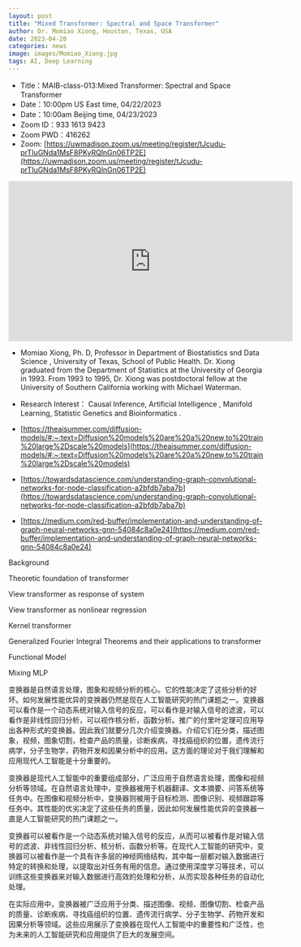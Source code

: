 ```yaml
---
layout: post
title: "Mixed Transformer: Spectral and Space Transformer"
author: Dr. Momiao Xiong, Houston, Texas, USA
date: 2023-04-20
categories: news
image: images/Momiao_Xiong.jpg
tags: AI, Deep Learning
---
```


- Title：MAIB-class-013:Mixed Transformer: Spectral and Space Transformer
- Date：10:00pm US East time, 04/22/2023
- Date：10:00am Beijing time, 04/23/2023
- Zoom  ID：933 1613 9423
- Zoom PWD：416262
- Zoom: [https://uwmadison.zoom.us/meeting/register/tJcudu-prTIuGNda1MsF8PKyRQlnGn06TP2E](https://uwmadison.zoom.us/meeting/register/tJcudu-prTIuGNda1MsF8PKyRQlnGn06TP2E)

<p align="center">
<iframe width="560" height="315" src="https://www.youtube.com/embed/hKpz3rairr0" title="YouTube video player" frameborder="0" allow="accelerometer; autoplay; clipboard-write; encrypted-media; gyroscope; picture-in-picture" allowfullscreen></iframe>
</p>

* Momiao Xiong, Ph. D, Professor in Department of Biostatistics snd Data Science , University of Texas, School of Public Health. Dr. Xiong graduated from the Department of Statistics at the University of Georgia in 1993. From 1993 to 1995, Dr. Xiong was postdoctoral fellow at the University of Southern California working with Michael Waterman.

* Research Interest： Causal Inference, Artificial Intelligence , Manifold Learning, Statistic Genetics and Bioinformatics .

* [https://theaisummer.com/diffusion-models/#:~:text=Diffusion%20models%20are%20a%20new,to%20train%20large%2Dscale%20models](https://theaisummer.com/diffusion-models/#:~:text=Diffusion%20models%20are%20a%20new,to%20train%20large%2Dscale%20models)

* [https://towardsdatascience.com/understanding-graph-convolutional-networks-for-node-classification-a2bfdb7aba7b](https://towardsdatascience.com/understanding-graph-convolutional-networks-for-node-classification-a2bfdb7aba7b)

* [https://medium.com/red-buffer/implementation-and-understanding-of-graph-neural-networks-gnn-54084c8a0e24](https://medium.com/red-buffer/implementation-and-understanding-of-graph-neural-networks-gnn-54084c8a0e24)

Background

Theoretic foundation of transformer

View transformer as response of system

View transformer as nonlinear regression 

Kernel transformer

Generalized Fourier Integral Theorems and their applications to transformer

Functional Model

Mixing MLP

变换器是自然语言处理，图象和视频分析的核心。它的性能决定了这些分析的好坏。如何发展性能优异的变换器仍然是现在人工智能研究的热门课题之一。变换器可以看作是一个动态系统对输入信号的反应，可以看作是对输入信号的滤波，可以看作是非线性回归分析，可以视作核分析，函数分析。推广的付里叶定理可应用导出各种形式的变换器。因此我们就要分几次介绍变换器。介绍它们在分类，描述图象，视频，图象切割，检查产品的质量，诊断疾病，寻找癌组织的位置，遗传流行病学，分子生物学，药物开发和因果分析中的应用。这方面的理论对于我们理解和应用现代人工智能是十分重要的。

变换器是现代人工智能中的重要组成部分，广泛应用于自然语言处理，图像和视频分析等领域。在自然语言处理中，变换器被用于机器翻译、文本摘要、问答系统等任务中。在图像和视频分析中，变换器则被用于目标检测、图像识别、视频跟踪等任务中。其性能的优劣决定了这些任务的质量，因此如何发展性能优异的变换器一直是人工智能研究的热门课题之一。

变换器可以被看作是一个动态系统对输入信号的反应，从而可以被看作是对输入信号的滤波、非线性回归分析、核分析、函数分析等。在现代人工智能的研究中，变换器可以被看作是一个具有许多层的神经网络结构，其中每一层都对输入数据进行特定的转换和处理，以提取出对任务有用的信息。通过使用深度学习等技术，可以训练这些变换器来对输入数据进行高效的处理和分析，从而实现各种任务的自动化处理。

在实际应用中，变换器被广泛应用于分类、描述图像、视频、图像切割、检查产品的质量、诊断疾病、寻找癌组织的位置、遗传流行病学、分子生物学、药物开发和因果分析等领域。这些应用展示了变换器在现代人工智能中的重要性和广泛性，也为未来的人工智能研究和应用提供了巨大的发展空间。